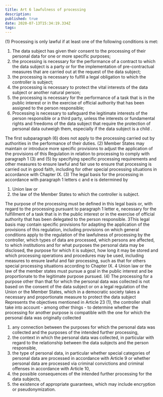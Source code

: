 ```yaml
---
title: Art 6 lawfulness of processing
description: 
published: true
date: 2020-07-13T15:34:19.334Z
tags: 
---
```


(1) Processing is only lawful if at least one of the following conditions is met:
1. The data subject has given their consent to the processing of their personal data for one or more specific purposes;
2. the processing is necessary for the performance of a contract to which the data subject is a party or for the implementation of pre-contractual measures that are carried out at the request of the data subject;
3. the processing is necessary to fulfill a legal obligation to which the controller is subject;
4. the processing is necessary to protect the vital interests of the data subject or another natural person;
5. the processing is necessary for the performance of a task that is in the public interest or in the exercise of official authority that has been assigned to the person responsible;
6. Processing is necessary to safeguard the legitimate interests of the person responsible or a third party, unless the interests or fundamental rights and freedoms of the data subject that require the protection of personal data outweigh them, especially if the data subject is a child .

The first subparagraph (6) does not apply to the processing carried out by authorities in the performance of their duties.
(2) Member States may maintain or introduce more specific provisions to adjust the application of the provisions of this Regulation in relation to processing to comply with paragraph 1 (3) and (5) by specifying specific processing requirements and other measures to ensure lawful and fair use to ensure that processing is carried out in good faith, including for other special processing situations in accordance with Chapter IX.
(3) The legal basis for the processing in accordance with paragraph 1 letters c and e is determined by
1. Union law or
2. the law of the Member States to which the controller is subject.

The purpose of the processing must be defined in this legal basis or, with regard to the processing pursuant to paragraph 1 letter e, necessary for the fulfillment of a task that is in the public interest or in the exercise of official authority that has been delegated to the person responsible. 3This legal basis may contain specific provisions for adapting the application of the provisions of this regulation, including provisions on which general conditions apply to the regulation of the lawfulness of processing by the controller, which types of data are processed, which persons are affected, to which institutions and for what purposes the personal data may be disclosed, the purpose for which it is subject, how long it may be stored and which processing operations and procedures may be used, including measures to ensure lawful and fair processing, such as that for others special processing situations according to Chapter IX. 4 Union law or the law of the member states must pursue a goal in the public interest and be proportionate to the legitimate purpose pursued.
(4) The processing for a purpose other than that for which the personal data was collected is not based on the consent of the data subject or on a legal regulation of the Union or the Member States, which in a democratic society takes a necessary and proportionate measure to protect the data subject Represents the objectives mentioned in Article 23 (1), the controller shall take into account - among other things - to determine whether the processing for another purpose is compatible with the one for which the personal data was originally collected
1. any connection between the purposes for which the personal data was collected and the purposes of the intended further processing,
2. the context in which the personal data was collected, in particular with regard to the relationship between the data subjects and the person responsible,
3. the type of personal data, in particular whether special categories of personal data are processed in accordance with Article 9 or whether personal data are processed via criminal convictions and criminal offenses in accordance with Article 10,
4. the possible consequences of the intended further processing for the data subjects,
5. the existence of appropriate guarantees, which may include encryption or pseudonymization.